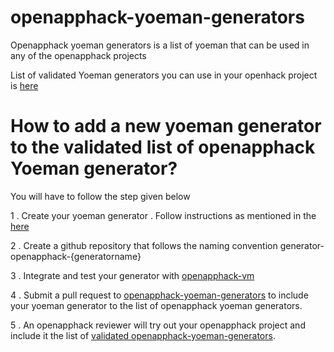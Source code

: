 # openapphack-yoeman-generators

Openapphack yoeman generators  is a list of yoeman that can be used in any of the openapphack projects

List of validated Yoeman generators you can use in your openhack project is [here](https://github.com/WiproOpenSourcePractice/openapphack-yoeman-generators/wiki/Validated-Openapphack-Yoeman-Generators)

# How to add a new yoeman generator to the validated list of openapphack Yoeman generator?

You will have to follow the step given below

1 . Create your yoeman generator . Follow instructions as mentioned in the [here](http://yeoman.io/authoring/)  

2 . Create a github repository that follows the naming convention generator-openapphack-{generatorname}

3 . Integrate and test your generator with [openapphack-vm](https://github.com/WiproOpenSourcePractice/openapphack-vm)

4 . Submit a pull request to [openapphack-yoeman-generators](https://github.com/WiproOpenSourcePractice/openapphack-yoeman-generators) to include your yoeman generator to the list of openapphack yoeman generators.

5 . An openapphack reviewer will try out your openapphack project and include it the list of [validated openapphack-yoeman-generators](https://github.com/WiproOpenSourcePractice/openapphack-yoeman-generators/blob/master/validated-openapphack-yoeman-generators).




